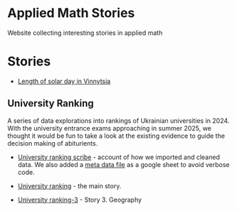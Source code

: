 # Applied Math Stories
Website collecting interesting stories in applied math 
# Stories 

- [Length of solar day in Vinnytsia](https://raw.githack.com/olesandr-k/applied-math-stories/refs/heads/main/analysis/solar-day/solar-day-vinnytsia.html)

## University Ranking 

A series of data explorations into rankings of Ukrainian universities in 2024. With the university entrance exams approaching in summer 2025, we thought it would be fun to take a look at the existing evidence to guide the decision making of abiturients. 

- [University ranking scribe](https://raw.githack.com/olesandr-k/applied-math-stories/main/analysis/university-ranking/1-scribe.html) - account of how we imported and cleaned data. We also added a [meta data file](https://docs.google.com/spreadsheets/d/1MbTBWkIPMeIIjmLH4Q__TVWUg9y9KqTY34MwWYP0HoM/edit?gid=0#gid=0) as a google sheet to avoid verbose code.

- [University ranking](https://raw.githack.com/olesandr-k/applied-math-stories/refs/heads/main/analysis/university-ranking/university-ranking.html) - the main story.

- [University ranking-3](https://raw.githack.com/olesandr-k/applied-math-stories/refs/heads/main/analysis/university-ranking/university-ranking-3.html) - Story 3. Geography


